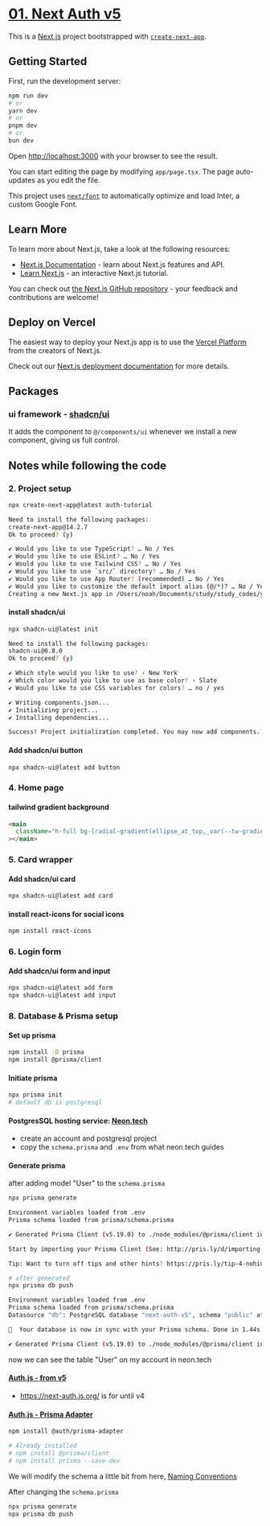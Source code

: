 # [01. Next Auth v5](https://www.youtube.com/watch?v=1MTyCvS05V4)

This is a [Next.js](https://nextjs.org/) project bootstrapped with [`create-next-app`](https://github.com/vercel/next.js/tree/canary/packages/create-next-app).

## Getting Started

First, run the development server:

```bash
npm run dev
# or
yarn dev
# or
pnpm dev
# or
bun dev
```

Open [http://localhost:3000](http://localhost:3000) with your browser to see the result.

You can start editing the page by modifying `app/page.tsx`. The page auto-updates as you edit the file.

This project uses [`next/font`](https://nextjs.org/docs/basic-features/font-optimization) to automatically optimize and load Inter, a custom Google Font.

## Learn More

To learn more about Next.js, take a look at the following resources:

- [Next.js Documentation](https://nextjs.org/docs) - learn about Next.js features and API.
- [Learn Next.js](https://nextjs.org/learn) - an interactive Next.js tutorial.

You can check out [the Next.js GitHub repository](https://github.com/vercel/next.js/) - your feedback and contributions are welcome!

## Deploy on Vercel

The easiest way to deploy your Next.js app is to use the [Vercel Platform](https://vercel.com/new?utm_medium=default-template&filter=next.js&utm_source=create-next-app&utm_campaign=create-next-app-readme) from the creators of Next.js.

Check out our [Next.js deployment documentation](https://nextjs.org/docs/deployment) for more details.

## Packages

### ui framework - [shadcn/ui](https://ui.shadcn.com/)

It adds the component to `@/components/ui` whenever we install a new component, giving us full control.

## Notes while following the code

### 2. Project setup

```sh
npx create-next-app@latest auth-tutorial

Need to install the following packages:
create-next-app@14.2.7
Ok to proceed? (y)

✔ Would you like to use TypeScript? … No / Yes
✔ Would you like to use ESLint? … No / Yes
✔ Would you like to use Tailwind CSS? … No / Yes
✔ Would you like to use `src/` directory? … No / Yes
✔ Would you like to use App Router? (recommended) … No / Yes
✔ Would you like to customize the default import alias (@/*)? … No / Yes
Creating a new Next.js app in /Users/noah/Documents/study/study_codes/youtube/nextjs-practice/nextjs-practice-git/auth-tutorial.
```

#### install shadcn/ui

```sh
npx shadcn-ui@latest init

Need to install the following packages:
shadcn-ui@0.8.0
Ok to proceed? (y)

✔ Which style would you like to use? › New York
✔ Which color would you like to use as base color? › Slate
✔ Would you like to use CSS variables for colors? … no / yes

✔ Writing components.json...
✔ Initializing project...
✔ Installing dependencies...

Success! Project initialization completed. You may now add components.
```

#### Add shadcn/ui button

```sh
npx shadcn-ui@latest add button
```

### 4. Home page

#### tailwind gradient background

```html
<main
  className="h-full bg-[radial-gradient(ellipse_at_top,_var(--tw-gradient-stops))] from-sky-400 to-blue-800"
></main>
```

### 5. Card wrapper

#### Add shadcn/ui card

```sh
npx shadcn-ui@latest add card
```

#### install react-icons for social icons

```sh
npm install react-icons
```

### 6. Login form

#### Add shadcn/ui form and input

```sh
npx shadcn-ui@latest add form
npx shadcn-ui@latest add input
```

### 8. Database & Prisma setup

#### Set up prisma

```sh
npm install -D prisma
npm install @prisma/client
```

#### Initiate prisma

```sh
npx prisma init
# default db is postgresql
```

#### PostgresSQL hosting service: [Neon.tech](https://neon.tech/)

- create an account and postgresql project
- copy the `schema.prisma` and `.env` from what neon.tech guides

#### Generate prisma

after adding model "User" to the `schema.prisma`

```sh
npx prisma generate

Environment variables loaded from .env
Prisma schema loaded from prisma/schema.prisma

✔ Generated Prisma Client (v5.19.0) to ./node_modules/@prisma/client in 42ms

Start by importing your Prisma Client (See: http://pris.ly/d/importing-client)

Tip: Want to turn off tips and other hints? https://pris.ly/tip-4-nohints
```

```sh
# after generated
npx prisma db push

Environment variables loaded from .env
Prisma schema loaded from prisma/schema.prisma
Datasource "db": PostgreSQL database "next-auth-v5", schema "public" at "ep-fancy-water-a7u60dh4-pooler.ap-southeast-2.aws.neon.tech"

🚀  Your database is now in sync with your Prisma schema. Done in 1.44s

✔ Generated Prisma Client (v5.19.0) to ./node_modules/@prisma/client in 34ms
```

now we can see the table "User" on my account in neon.tech

#### [Auth.js - from v5](https://authjs.dev/)

- <https://next-auth.js.org/> is for until v4

#### [Auth.js - Prisma Adapter](https://authjs.dev/getting-started/adapters/prisma)

```sh
npm install @auth/prisma-adapter

# Already installed
# npm install @prisma/client
# npm install prisma --save-dev
```

We will modify the schema a little bit from here, [Naming Conventions](https://authjs.dev/getting-started/adapters/prisma#naming-conventions)

After changing the `schema.prisma`

```sh
npx prisma generate
npx prisma db push
```
